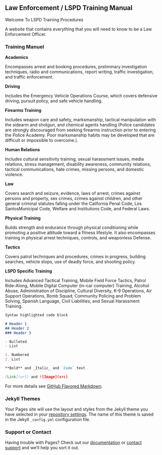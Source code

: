 ## Law Enforcement / LSPD Training Manual

Welcome To LSPD Training Procedures

A website that contains everything that you will need to know to be a Law Enforcement Officer.


### Training Manuel 

**Academics**
 
Encompasses arrest and booking procedures, preliminary investigation techniques, radio and communications, report writing, traffic investigation, and traffic enforcement.

**Driving**

Includes the Emergency Vehicle Operations Course, which covers defensive driving, pursuit policy, and safe vehicle handling.

**Firearms Training** 

Includes weapon care and safety, marksmanship, tactical manipulation with the sidearm and shotgun, and chemical agents handling (Police candidates are strongly discouraged from seeking firearms instruction prior to entering the Police Academy. Poor marksmanship habits may be developed that are difficult or impossible to overcome.).

**Human Relations**

Includes cultural sensitivity training, sexual harassment issues, media relations, stress management, disability awareness, community relations, tactical communications, hate crimes, missing persons, and domestic violence.

**Law**

Covers search and seizure, evidence, laws of arrest, crimes against persons and property, sex crimes, crimes against children, and other general criminal statutes falling under the California Penal Code, Los SantosMunicipal Code, Welfare and Institutions Code, and Federal Laws.

**Physical Training** 

Builds strength and endurance through physical conditioning while promoting a positive attitude toward a fitness lifestyle. It also encompasses training in physical arrest techniques, controls, and weaponless Defense.

**Tactics**

Covers patrol techniques and procedures, crimes in progress, building searches, vehicle stops, use of deadly force, and shooting policy.

**LSPD Specific Training** 

Includes Advanced Tactical Training, Mobile Field Force Tactics, Patrol Ride-Along, Mobile Digital Computer (in-car computer) Training, Alcohol Abuse, Administration of Discipline, Cultural Diversity, K-9 Operations, Air Support Operations, Bomb Squad, Community Policing and Problem Solving, Spanish Language, Civil Liabilities, and Sexual Harassment Training.

```markdown
Syntax highlighted code block

# Header 1
## Header 2
### Header 3

- Bulleted
- List

1. Numbered
2. List

**Bold** and _Italic_ and `Code` text

[Link](url) and ![Image](src)
```

For more details see [GitHub Flavored Markdown](https://guides.github.com/features/mastering-markdown/).

### Jekyll Themes

Your Pages site will use the layout and styles from the Jekyll theme you have selected in your [repository settings](https://github.com/SAP2/I/settings). The name of this theme is saved in the Jekyll `_config.yml` configuration file.

### Support or Contact

Having trouble with Pages? Check out our [documentation](https://help.github.com/categories/github-pages-basics/) or [contact support](https://github.com/contact) and we’ll help you sort it out.
